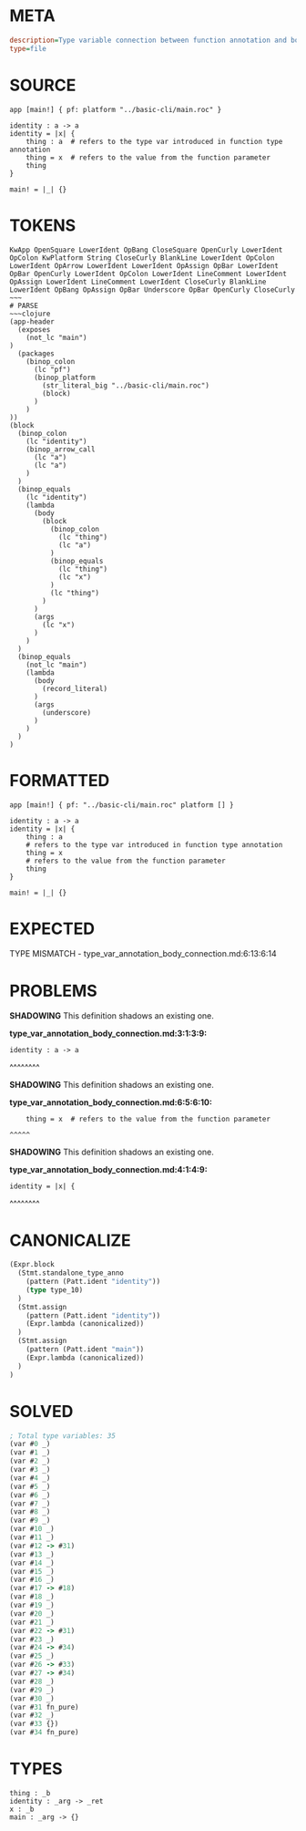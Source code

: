 # META
~~~ini
description=Type variable connection between function annotation and body
type=file
~~~
# SOURCE
~~~roc
app [main!] { pf: platform "../basic-cli/main.roc" }

identity : a -> a
identity = |x| {
    thing : a  # refers to the type var introduced in function type annotation
    thing = x  # refers to the value from the function parameter
    thing
}

main! = |_| {}
~~~
# TOKENS
~~~text
KwApp OpenSquare LowerIdent OpBang CloseSquare OpenCurly LowerIdent OpColon KwPlatform String CloseCurly BlankLine LowerIdent OpColon LowerIdent OpArrow LowerIdent LowerIdent OpAssign OpBar LowerIdent OpBar OpenCurly LowerIdent OpColon LowerIdent LineComment LowerIdent OpAssign LowerIdent LineComment LowerIdent CloseCurly BlankLine LowerIdent OpBang OpAssign OpBar Underscore OpBar OpenCurly CloseCurly ~~~
# PARSE
~~~clojure
(app-header
  (exposes
    (not_lc "main")
)
  (packages
    (binop_colon
      (lc "pf")
      (binop_platform
        (str_literal_big "../basic-cli/main.roc")
        (block)
      )
    )
))
(block
  (binop_colon
    (lc "identity")
    (binop_arrow_call
      (lc "a")
      (lc "a")
    )
  )
  (binop_equals
    (lc "identity")
    (lambda
      (body
        (block
          (binop_colon
            (lc "thing")
            (lc "a")
          )
          (binop_equals
            (lc "thing")
            (lc "x")
          )
          (lc "thing")
        )
      )
      (args
        (lc "x")
      )
    )
  )
  (binop_equals
    (not_lc "main")
    (lambda
      (body
        (record_literal)
      )
      (args
        (underscore)
      )
    )
  )
)
~~~
# FORMATTED
~~~roc
app [main!] { pf: "../basic-cli/main.roc" platform [] }

identity : a -> a
identity = |x| {
	thing : a
	# refers to the type var introduced in function type annotation
	thing = x
	# refers to the value from the function parameter
	thing
}

main! = |_| {}
~~~
# EXPECTED
TYPE MISMATCH - type_var_annotation_body_connection.md:6:13:6:14
# PROBLEMS
**SHADOWING**
This definition shadows an existing one.

**type_var_annotation_body_connection.md:3:1:3:9:**
```roc
identity : a -> a
```
^^^^^^^^


**SHADOWING**
This definition shadows an existing one.

**type_var_annotation_body_connection.md:6:5:6:10:**
```roc
    thing = x  # refers to the value from the function parameter
```
    ^^^^^


**SHADOWING**
This definition shadows an existing one.

**type_var_annotation_body_connection.md:4:1:4:9:**
```roc
identity = |x| {
```
^^^^^^^^


# CANONICALIZE
~~~clojure
(Expr.block
  (Stmt.standalone_type_anno
    (pattern (Patt.ident "identity"))
    (type type_10)
  )
  (Stmt.assign
    (pattern (Patt.ident "identity"))
    (Expr.lambda (canonicalized))
  )
  (Stmt.assign
    (pattern (Patt.ident "main"))
    (Expr.lambda (canonicalized))
  )
)
~~~
# SOLVED
~~~clojure
; Total type variables: 35
(var #0 _)
(var #1 _)
(var #2 _)
(var #3 _)
(var #4 _)
(var #5 _)
(var #6 _)
(var #7 _)
(var #8 _)
(var #9 _)
(var #10 _)
(var #11 _)
(var #12 -> #31)
(var #13 _)
(var #14 _)
(var #15 _)
(var #16 _)
(var #17 -> #18)
(var #18 _)
(var #19 _)
(var #20 _)
(var #21 _)
(var #22 -> #31)
(var #23 _)
(var #24 -> #34)
(var #25 _)
(var #26 -> #33)
(var #27 -> #34)
(var #28 _)
(var #29 _)
(var #30 _)
(var #31 fn_pure)
(var #32 _)
(var #33 {})
(var #34 fn_pure)
~~~
# TYPES
~~~roc
thing : _b
identity : _arg -> _ret
x : _b
main : _arg -> {}
~~~
